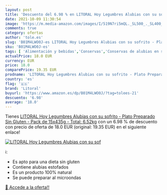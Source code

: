 ```yaml
---
layout: post
title: 'Descuento del 6.98 % en LITORAL Hoy Legumbres Alubias con su sof'
date: 2021-10-09 11:30:54
image: 'https://m.media-amazon.com/images/I/519N7ri5mQL._SL500_._SL400_.jpg'
comments: true
category: ofertas
author: 'tole.es'
slug: 'B01M4LWO0J-es LITORAL Hoy Legumbres Alubias con su sofrito - Plato...'
sku: 'B01M4LWO0J-es'
tags: [ 'Alimentación y bebidas','Conservas','Conservas de alubias en salsa de tomate','Conservas de legumbres','gluten','legumbres','litoral','plato','preparado','sin', ]
actualPrice: 18.0 EUR
currency: EUR
price: 18.0
comparePrice: 19.35 EUR
prodname: 'LITORAL Hoy Legumbres Alubias con su sofrito - Plato Preparado Sin Gluten - Pack de 15x435g - Total: 6.52kg'
country: 'es'
flag: '🇪🇸'
brand: 'Litoral'
buyurl: 'https://www.amazon.es/dp/B01M4LWO0J/?tag=tolees-21'
descuento: '6.98'
average: '18.0'
---
```


Tienes [LITORAL Hoy Legumbres Alubias con su sofrito - Plato Preparado Sin Gluten - Pack de 15x435g - Total: 6.52kg](https://www.amazon.es/dp/B01M4LWO0J/?tag=tolees-21) con un 6.98 % de descuento con precio de oferta de 18.0 EUR (original: 19.35 EUR) en el siguiente enlace!

[![LITORAL Hoy Legumbres Alubias con su sof](https://m.media-amazon.com/images/I/519N7ri5mQL._SL500_._SL400_.jpg)](https://www.amazon.es/dp/B01M4LWO0J/?tag=tolees-21)

ℹ️:

- Es apto para una dieta sin gluten
- Contiene alubias estofados
- Es un producto 100% natural
- Se puede preparar al microondas

[🛒 Accede a la oferta!!](https://www.amazon.es/dp/B01M4LWO0J/?tag=tolees-21)
